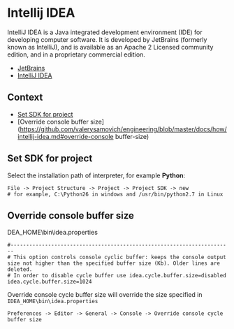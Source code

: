 # Intellij IDEA

IntelliJ IDEA is a Java integrated development environment (IDE) for developing computer software. It is developed by JetBrains (formerly known as IntelliJ), and is available as an Apache 2 Licensed community edition, and in a proprietary commercial edition.

- [JetBrains](https://www.jetbrains.com/)
- [IntelliJ IDEA](https://www.jetbrains.com/idea/)

## Context

- [Set SDK for project](https://github.com/valerysamovich/engineering/blob/master/docs/how/intellij-idea.md#set-sdk-for-project)
- [Override console buffer size](https://github.com/valerysamovich/engineering/blob/master/docs/how/intellij-idea.md#override-console buffer-size)

## Set SDK for project

Select the installation path of interpreter, for example **Python**:

    File -> Project Structure -> Project -> Project SDK -> new
    # for example, C:\Python26 in windows and /usr/bin/python2.7 in Linux

## Override console buffer size

DEA_HOME\bin\idea.properties
    
    #-----------------------------------------------------------------------
    # This option controls console cyclic buffer: keeps the console output size not higher than the specified buffer size (Kb). Older lines are deleted.
    # In order to disable cycle buffer use idea.cycle.buffer.size=disabled
    idea.cycle.buffer.size=1024
    
Override console cycle buffer size will override the size specified in `IDEA_HOME\bin\idea.properties`

    Preferences -> Editor -> General -> Console -> Override console cycle buffer size
